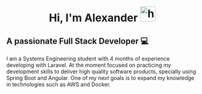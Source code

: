 <h1 align="center">Hi, I'm Alexander <img src="https://cdn3.emoji.gg/emojis/40372-hand.gif" width="40px" alt="hand"></h1>

<h2>A passionate Full Stack Developer 💻</h2>

<p>I am a Systems Engineering student with 4 months of experience developing with Laravel. At the moment focused on practicing my development skills to deliver high quality software products, specially using Spring Boot and Angular. One of my next goals is to expand my knowledge in technologies such as AWS and Docker.</p>
